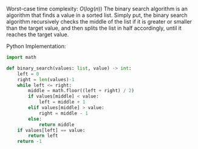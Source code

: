 Worst-case time complexity: $O(log(n))$
The binary search algorithm is an algorithm that finds a value in a sorted list. Simply put, the binary search algorithm recursively checks the middle of the list if it is greater or smaller than the target value, and then splits the list in half accordingly, until it reaches the target value.

Python Implementation:
```python
import math

def binary_search(values: list, value) -> int:
    left = 0
    right = len(values)-1
    while left <= right:
        middle = math.floor((left + right) / 2)
        if values[middle] < value:
            left = middle + 1
        elif values[middle] > value:
            right = middle - 1
        else:
            return middle
    if values[left] == value:
        return left
    return -1
```